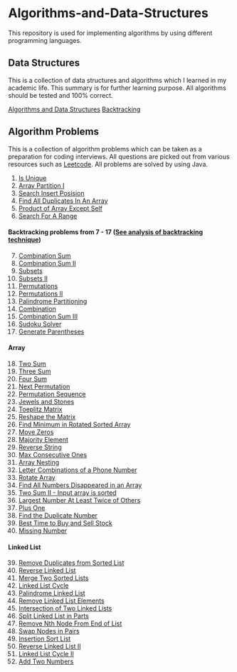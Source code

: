 # Algorithms-and-Data-Structures
This repository is used for implementing algorithms by using different programming languages.

## Data Structures
This is a collection of data structures and algorithms which I learned in my academic life.
This summary is for further learning purpose.
All algorithms should be tested and 100% correct.

[Algorithms and Data Structures](/algorithms/algo.md)
[Backtracking](algorithms/backtracking.md)

## Algorithm Problems
This is a collection of algorithm problems which can be taken as a preparation for coding interviews. 
All questions are picked out from various resources such as [Leetcode](https://leetcode.com). 
All problems are solved by using Java.

1. [Is Unique](/problems/is-unique.md)
2. [Array Partition I](/problems/array-partition-1.md)
3. [Search Insert Posision](/problems/search-insert-position.md)
4. [Find All Duplicates In An Array](/problems/find-all-duplicates-in-an-array.md)
5. [Product of Array Except Self](/problems/product-of-array-except-self.md)
6. [Search For A Range](/problems/SearchForARange.md)
#### Backtracking problems from 7 - 17 ([See analysis of backtracking technique](algorithms/backtracking.md))
7. [Combination Sum](/problems/combination-sum.md) 
8. [Combination Sum II](/problems/combination-sum2.md)
9. [Subsets](problems/subsets.md)
10. [Subsets II](problems/subsets2.md)
11. [Permutations](problems/permutations.md)
12. [Permutations II](problems/permutations2.md)
13. [Palindrome Partitioning](problems/palindrome-partitioning.md)
14. [Combination](problems/combination.md)
15. [Combination Sum III](problems/combination-sum3.md)
16. [Sudoku Solver](problems/sudoku-solver.md)
17. [Generate Parentheses](problems/generate-parentheses.md)
#### Array
18. [Two Sum](problems/two-sum.md)
19. [Three Sum](problems/three-sum.md)
20. [Four Sum](problems/four-sum.md)
21. [Next Permutation](problems/next-permutation.md)
22. [Permutation Sequence](problems/permutation-sequence.md)
23. [Jewels and Stones](problems/jewels-and-stones.md)
24. [Toeplitz Matrix](problems/toeplitz-matrix.md)
25. [Reshape the Matrix](problems/reshape-the-matrix.md)
26. [Find Minimum in Rotated Sorted Array](problems/find-minimum-in-rotated-sorted-array.md)
27. [Move Zeros](problems/move-zeros.md)
28. [Majority Element](problems/majority-element.md)
29. [Reverse String](problems/reverse-string.md)
30. [Max Consecutive Ones](problems/max-consecutive-ones.md)
31. [Array Nesting](problems/array-nesting.md)
32. [Letter Combinations of a Phone Number](problems/letter-combinations-of-a-phone-number.md)
33. [Rotate Array](problems/rotate-array.md)
34. [Find All Numbers Disappeared in an Array](problems/find-all-numbers-disappeared-in-an-array.md)
35. [Two Sum II - Input array is sorted](problems/two-sum-2-Input-array-is-sorted.md)
36. [Largest Number At Least Twice of Others](problems/largest-number-at-least-twice-of-others.md)
37. [Plus One](problems/plus-one.md)
38. [Find the Duplicate Number](problems/find-the-duplicate-number.md)
39. [Best Time to Buy and Sell Stock](problems/best-time-to-buy-and-sell-stock.md)
40. [Missing Number](problems/missing-number.md)
#### Linked List
39. [Remove Duplicates from Sorted List](problems/remove-duplicates-from-sorted-list.md)
40. [Reverse Linked List](problems/reverse-linked-list.md)
41. [Merge Two Sorted Lists](problems/merge-two-sorted-lists.md)
42. [Linked List Cycle](problems/linked-list-cycle.md)
43. [Palindrome Linked List](problems/palindrome-linked-list.md)
44. [Remove Linked List Elements](problems/remove-linked-list-elements.md)
45. [Intersection of Two Linked Lists](problems/intersection-of-two-linked-lists.md)
46. [Split Linked List in Parts](problems/split-linked-list-in-parts.md)
47. [Remove Nth Node From End of List](problems/remove-nth-node-from-end-of-list.md)
48. [Swap Nodes in Pairs](problems/swap-nodes-in-pairs.md)
49. [Insertion Sort List](problems/insertion-sort-list.md)
50. [Reverse Linked List II](problems/reverse-linked-list-2.md)
51. [Linked List Cycle II](problems/linked-list-cycle-2.md)
52. [Add Two Numbers](problems/add-two-numbers.md)